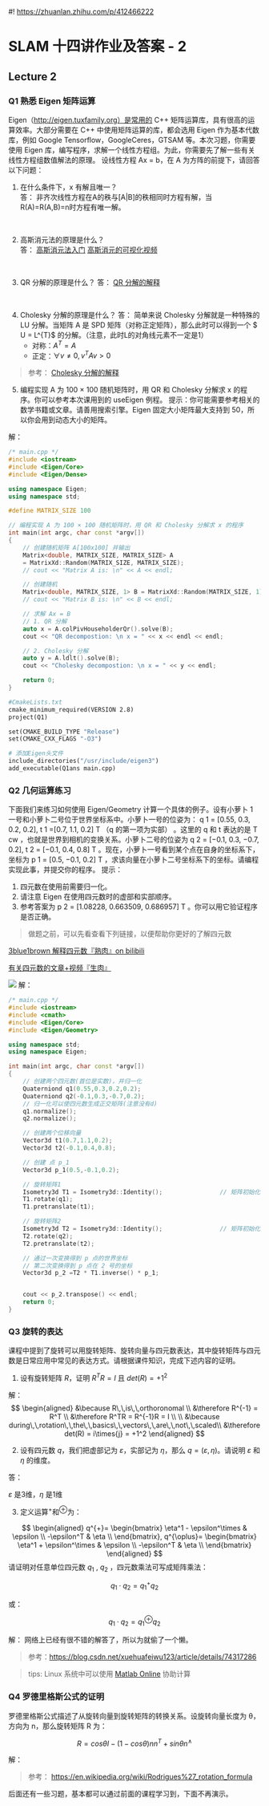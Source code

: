 #! https://zhuanlan.zhihu.com/p/412466222

# SLAM 十四讲作业及答案 - 2

## Lecture 2

### Q1 熟悉 Eigen 矩阵运算

Eigen（http://eigen.tuxfamily.org）是常⽤的 C++ 矩阵运算库，具有很⾼的运算效率。⼤部分需要在 C++ 中使⽤矩阵运算的库，都会选⽤ Eigen 作为基本代数库，例如 Google Tensorflow，GoogleCeres，GTSAM 等。本次习题，你需要使⽤ Eigen 库，编写程序，求解⼀个线性⽅程组。为此，你需要先了解⼀些有关线性⽅程组数值解法的原理。
设线性⽅程 Ax = b，在 A 为⽅阵的前提下，请回答以下问题：
1. 在什么条件下，x 有解且唯⼀？     
答： 
非齐次线性方程在A的秩与[A|B]的秩相同时方程有解，当R(A)=R(A,B)=n时方程有唯一解。
<br>

2. ⾼斯消元法的原理是什么？         
答：
[高斯消元法入门](https://blog.csdn.net/pengwill97/article/details/77200372)
[高斯消元的可视化视频](https://www.bilibili.com/video/BV1Ub411U767?from=search&seid=11274721862767203625&spm_id_from=333.337.0.0)
<br>

3. QR 分解的原理是什么？
答：
[QR 分解的解释](https://zhuanlan.zhihu.com/p/84415000)
<br>

4. Cholesky 分解的原理是什么？
答：
简单来说 Cholesky 分解就是一种特殊的 LU 分解。当矩阵 A 是 SPD 矩阵（对称正定矩阵），那么此时可以得到一个 $ U = L^{T}$ 的分解。（注意，此时L的对角线元素不一定是1）
    * 对称：$A^T = A$
    * 正定：$\forall v \neq 0, v^T Av > 0$

>参考： [Cholesky 分解的解释](https://zhuanlan.zhihu.com/p/112091443)


5. 编程实现 A 为 100 × 100 随机矩阵时，⽤ QR 和 Cholesky 分解求 x 的程序。你可以参考本次课⽤到的 useEigen 例程。
提⽰：你可能需要参考相关的数学书籍或⽂章。请善⽤搜索引擎。Eigen 固定⼤⼩矩阵最⼤⽀持到 50，所以你会⽤到动态⼤⼩的矩阵。

解：

```cpp
/* main.cpp */
#include <iostream>
#include <Eigen/Core>
#include <Eigen/Dense>

using namespace Eigen;
using namespace std;

#define MATRIX_SIZE 100

// 编程实现 A 为 100 × 100 随机矩阵时，⽤ QR 和 Cholesky 分解求 x 的程序
int main(int argc, char const *argv[])
{
    // 创建随机矩阵 A[100x100] 并输出
    Matrix<double, MATRIX_SIZE, MATRIX_SIZE> A
    = MatrixXd::Random(MATRIX_SIZE, MATRIX_SIZE);
    // cout << "Matrix A is: \n" << A << endl;

    // 创建随机
    Matrix<double, MATRIX_SIZE, 1> B = MatrixXd::Random(MATRIX_SIZE, 1);
    // cout << "Matrix B is: \n" << B << endl;

    // 求解 Ax = B
    // 1. QR 分解
    auto x = A.colPivHouseholderQr().solve(B);
    cout << "QR decompostion: \n x = " << x << endl << endl; 

    // 2. Cholesky 分解
    auto y = A.ldlt().solve(B);
    cout << "Cholesky decompostion: \n x = " << y << endl; 

    return 0;
}
```


```makefile
#CmakeLists.txt
cmake_minimum_required(VERSION 2.8)
project(Q1)

set(CMAKE_BUILD_TYPE "Release")
set(CMAKE_CXX_FLAGS "-O3")

# 添加Eigen头文件
include_directories("/usr/include/eigen3")
add_executable(Q1ans main.cpp)
```


### Q2 几何运算练习

下⾯我们来练习如何使⽤ Eigen/Geometry 计算⼀个具体的例⼦。设有⼩萝⼘ 1 ⼀号和⼩萝⼘⼆号位于世界坐标系中。⼩萝⼘⼀号的位姿为： q 1 = [0.55, 0.3, 0.2, 0.2], t 1 =[0.7, 1.1, 0.2] T （q 的第⼀项为实部）
。这⾥的 q 和 t 表达的是 T cw ，也就是世界到相机的变换关系。⼩萝⼘⼆号的位姿为 q 2 = [−0.1, 0.3, −0.7, 0.2], t 2 = [−0.1, 0.4, 0.8] T 。现在，⼩萝⼘⼀号看到某个点在⾃⾝的坐标系下，坐标为 p 1 = [0.5, −0.1, 0.2] T ，求该向量在⼩萝⼘⼆号坐标系下的坐标。请编程实现此事，并提交你的程序。
提⽰：
1. 四元数在使⽤前需要归⼀化。
2. 请注意 Eigen 在使⽤四元数时的虚部和实部顺序。
3. 参考答案为 p 2 = [1.08228, 0.663509, 0.686957] T 。你可以⽤它验证程序是否正确。

>做题之前，可以先看查看下列链接，以便帮助你更好的了解四元数

[3blue1brown 解释四元数『熟肉』on bilibili](https://www.bilibili.com/video/BV1SW411y7W1?spm_id_from=333.999.0.0 "card")

[有关四元数的文章+视频『生肉』](https://eater.net/quaternions "card")

![ ](./pics/9.png)
解：

```cpp
/* main.cpp */
#include <iostream>
#include <cmath>
#include <Eigen/Core>
#include <Eigen/Geometry>

using namespace std;
using namespace Eigen;

int main(int argc, char const *argv[])
{
    // 创建两个四元数(首位是实数)，并归一化
    Quaterniond q1(0.55,0.3,0.2,0.2);
    Quaterniond q2(-0.1,0.3,-0.7,0.2);
    // 归一化可以使四元数生成正交矩阵(注意没有d)
    q1.normalize();
    q2.normalize();

    // 创建两个位移向量
    Vector3d t1(0.7,1.1,0.2);
    Vector3d t2(-0.1,0.4,0.8);

    // 创建 点 p_1
    Vector3d p_1(0.5,-0.1,0.2);

    // 旋转矩阵1
    Isometry3d T1 = Isometry3d::Identity();                // 矩阵初始化
    T1.rotate(q1);                                     
    T1.pretranslate(t1);     

    // 旋转矩阵2
    Isometry3d T2 = Isometry3d::Identity();                // 矩阵初始化      
    T2.rotate(q2);                                     
    T2.pretranslate(t2); 

    // 通过一次变换得到 p 点的世界坐标
    // 第二次变换得到 p 点在 2 号的坐标
    Vector3d p_2 =T2 * T1.inverse() * p_1;


    cout << p_2.transpose() << endl;
    return 0;
}
```

### Q3 旋转的表达

课程中提到了旋转可以⽤旋转矩阵、旋转向量与四元数表达，其中旋转矩阵与四元数是⽇常应⽤中常见的表达⽅式。请根据课件知识，完成下述内容的证明。

1. 设有旋转矩阵 $R$，证明 $R^T R = I$ 且 $det(R) = +1^2$ 

解：
$$
\begin{aligned}    
&\because R\,\,is\,\,orthoronomal \\
&\therefore R^{-1} = R^T \\
&\therefore R^TR = R^{-1}R = I \\ \\
&\because during\,\,rotation\,\,the\,\,basics\,\,vectors\,\,are\,\,not\,\,scaled\\
&\therefore det(R) = i\times{j} = +1^2
\end{aligned}
$$

2. 设有四元数 $q$，我们把虚部记为 $ε$，实部记为 $η$，那么 $q = (ε, η)$。请说明 $ε$ 和 $η$ 的维度。

答：

$ε$ 是3维，$η$ 是1维

3. 定义运算$^+$和$^⊕$为：

$$
\begin{aligned}
    q^{+}=
    \begin{bmatrix}
        \eta^1 - \epsilon^\times & \epsilon \\
        -\epsilon^T & \eta \\
    \end{bmatrix},
        q^{\oplus}=
    \begin{bmatrix}
        \eta^1 + \epsilon^\times & \epsilon \\
        -\epsilon^T & \eta \\
    \end{bmatrix}
\end{aligned}
$$
请证明对任意单位四元数 $q_1$ , $q_2$ ，四元数乘法可写成矩阵乘法：

$$
q_1 · q_2 = q_1^+q_2
$$

或：

$$
q_1 · q_2 = q_1^{\oplus}q_2
$$

解：
网络上已经有很不错的解答了，所以为就偷了一个懒。

> 参考：https://blog.csdn.net/xuehuafeiwu123/article/details/74317286

> tips:
> Linux 系统中可以使用 [Matlab Online](https://matlab.mathworks.com/) 协助计算


### Q4 罗德里格斯公式的证明

罗德⾥格斯公式描述了从旋转向量到旋转矩阵的转换关系。设旋转向量长度为 θ，⽅向为 n，那么旋转矩阵 R 为：

$$
R = cosθI − (1 − cos θ)nn^T + sin θn^∧ 
$$

解：

> 参考： https://en.wikipedia.org/wiki/Rodrigues%27_rotation_formula

后面还有一些习题，基本都可以通过前面的课程学习到，下面不再演示。